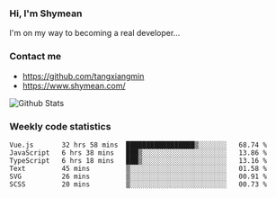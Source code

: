 ### Hi, I'm Shymean

I'm on my way to becoming a real developer...

### Contact me

- <https://github.com/tangxiangmin>
- <https://www.shymean.com/>

![Github Stats](https://github-readme-stats.vercel.app/api?username=tangxiangmin&show_icons=true&theme=dark)


###  Weekly code statistics

<!--START_SECTION:waka-->

```text
Vue.js       32 hrs 58 mins  █████████████████▒░░░░░░░   68.74 %
JavaScript   6 hrs 38 mins   ███▒░░░░░░░░░░░░░░░░░░░░░   13.86 %
TypeScript   6 hrs 18 mins   ███▒░░░░░░░░░░░░░░░░░░░░░   13.16 %
Text         45 mins         ▒░░░░░░░░░░░░░░░░░░░░░░░░   01.58 %
SVG          26 mins         ▒░░░░░░░░░░░░░░░░░░░░░░░░   00.91 %
SCSS         20 mins         ▒░░░░░░░░░░░░░░░░░░░░░░░░   00.73 %
```

<!--END_SECTION:waka-->
